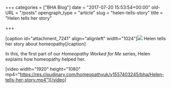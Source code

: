 +++
categories = ["BHA Blog"]
date = "2017-07-20 15:53:54+00:00"
old-URL = "/posts"
opengraph_type = "article"
slug = "helen-tells-story"
title = "Helen tells her story"

+++

[caption id="attachment_7241" align="alignleft" width="1024"]![](https://res.cloudinary.com/homeopathyuk/v1557403245/bha/Helen-312-1024x576.jpg) Helen tells her story about homeopathy[/caption]

In this, the first part of our _Homeopathy Worked for Me_ series, Helen explains how homeopathy helped her.

[video width="1920" height="1080" mp4="https://res.cloudinary.com/homeopathyuk/v1557403245/bha/Helen-tells-her-story.mp4"][/video]
